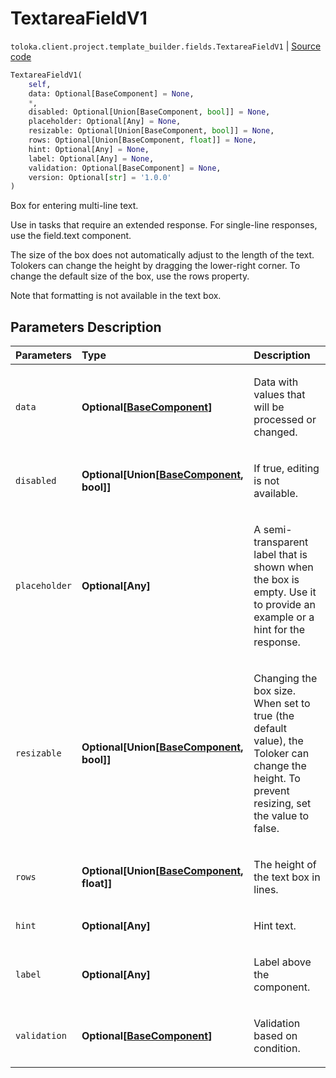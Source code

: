 # TextareaFieldV1
`toloka.client.project.template_builder.fields.TextareaFieldV1` | [Source code](https://github.com/Toloka/toloka-kit/blob/v1.1.1/src/client/project/template_builder/fields.py#L529)

```python
TextareaFieldV1(
    self,
    data: Optional[BaseComponent] = None,
    *,
    disabled: Optional[Union[BaseComponent, bool]] = None,
    placeholder: Optional[Any] = None,
    resizable: Optional[Union[BaseComponent, bool]] = None,
    rows: Optional[Union[BaseComponent, float]] = None,
    hint: Optional[Any] = None,
    label: Optional[Any] = None,
    validation: Optional[BaseComponent] = None,
    version: Optional[str] = '1.0.0'
)
```

Box for entering multi-line text.


Use in tasks that require an extended response. For single-line responses, use the field.text component.

The size of the box does not automatically adjust to the length of the text. Tolokers can change the height by
dragging the lower-right corner. To change the default size of the box, use the rows property.

Note that formatting is not available in the text box.

## Parameters Description

| Parameters | Type | Description |
| :----------| :----| :-----------|
`data`|**Optional\[[BaseComponent](toloka.client.project.template_builder.base.BaseComponent.md)\]**|<p>Data with values that will be processed or changed.</p>
`disabled`|**Optional\[Union\[[BaseComponent](toloka.client.project.template_builder.base.BaseComponent.md), bool\]\]**|<p>If true, editing is not available.</p>
`placeholder`|**Optional\[Any\]**|<p>A semi-transparent label that is shown when the box is empty. Use it to provide an example or a hint for the response.</p>
`resizable`|**Optional\[Union\[[BaseComponent](toloka.client.project.template_builder.base.BaseComponent.md), bool\]\]**|<p>Changing the box size. When set to true (the default value), the Toloker can change the height. To prevent resizing, set the value to false.</p>
`rows`|**Optional\[Union\[[BaseComponent](toloka.client.project.template_builder.base.BaseComponent.md), float\]\]**|<p>The height of the text box in lines.</p>
`hint`|**Optional\[Any\]**|<p>Hint text.</p>
`label`|**Optional\[Any\]**|<p>Label above the component.</p>
`validation`|**Optional\[[BaseComponent](toloka.client.project.template_builder.base.BaseComponent.md)\]**|<p>Validation based on condition.</p>
